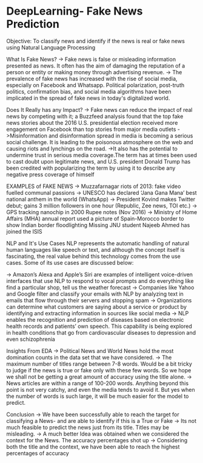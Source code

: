 # DeepLearning- Fake News Prediction

Objective: To classify news and identify if the news is real or fake news using Natural Language Processing

What Is Fake News?
-> Fake news is false or misleading information presented as news. It often has the aim of damaging the reputation of a person or entity or making money through advertising revenue.
-> The prevalence of fake news has increased with the rise of social media, especially on Facebook and Whatsapp. Political polarization, post-truth politics, confirmation bias, and social media algorithms have been implicated in the spread of fake news in today's digitalized world.

Does It Really has any Impact?
-> Fake news can reduce the impact of real news by competing with it; a Buzzfeed analysis found that the top fake news stories about the 2016 U.S. presidential election received more engagement on Facebook than top stories from major media outlets
->Misinformation and disinformation spread in media is becoming a serious social challenge. It is leading to the poisonous atmosphere on the web and causing riots and lynchings on the road. 
 ->It also has the potential to undermine trust in serious media coverage.The term has at times been used to cast doubt upon legitimate news, and U.S. president Donald Trump has been credited with popularizing the term by using it to describe any negative press coverage of himself

EXAMPLES of FAKE NEWS
-> Muzzafarnagar riots of 2013: fake video fuelled communal passions
-> UNESCO has declared ‘Jana Gana Mana’ best national anthem in the world (WhatsApp)
-> President Kovind makes Twitter debut; gains 3 million followers in one hour (Republic, Zee news, TOI etc.)
-> GPS tracking nanochip in 2000 Rupee notes (Nov 2016)
-> Ministry of Home Affairs (MHA) annual report used a picture of Spain-Morocco border to show Indian border floodlighting Missing JNU student Najeeb Ahmed has joined the ISIS

NLP and It's Use Cases
NLP represents the automatic handling of natural human languages like speech or text, and although the concept itself is fascinating, the real value behind this technology comes from the use cases. Some of its use cases are discussed below:

-> Amazon’s Alexa and Apple’s Siri are examples of intelligent voice-driven interfaces that use NLP to respond to vocal prompts and do everything like find a particular shop, tell us the weather forecast
-> Companies like Yahoo and Google filter and classify your emails with NLP by analyzing text in emails that flow through their servers and stopping spam
-> Organizations can determine what customers are saying about a service or product by identifying and extracting information in sources like social media
-> NLP enables the recognition and prediction of diseases based on electronic health records and patients’ own speech. This capability is being explored in health conditions that go from cardiovascular diseases to depression and even schizophrenia

Insights From EDA 
-> Political News and World News hold the most domination counts in the data set that we have considered.
-> The maximum number of titles range between 7-8 words. Would be a bit tricky to judge if the news is true or fake only with these few words. So we hope we shall not be getting a great amount of accuracy using the title alone.
-> News articles are within a range of 100-200 words. Anything beyond this point is not very catchy, and even the media tends to avoid it. But yes when the number of words is such large, it will be much easier for the model to predict.

Conclusion
-> We have been successfully able to reach the target for classifying a News- and are able to identify if this is a True or Fake
-> Its not much feasible to predict the news just from its title. Titles may be misleading.
-> A much better Idea was obtained when we considered the context for the News. The accuracy percentages shot up 
-> Considering both the title and the context, we have been able to reach the highest percentages of accuracy
